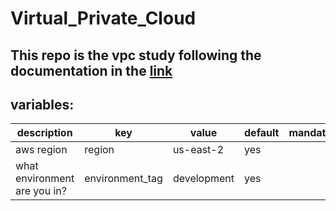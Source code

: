 # Virtual_Private_Cloud

## This repo is the vpc study following the documentation in the [link](https://www.howtoforge.com/create-a-vpc-on-aws-using-terraform/)

## variables:

|description| key | value | default |mandatory |
|-----------|-----|-------|---------|--|
|  aws region         | region    | us-east-2      |     yes      |
| what environment are you in? | environment_tag| development| yes|
